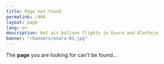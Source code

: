 ```yaml
---
title: Page not found
permalink: /404
layout: page
lang: en
description: Hot air balloon flights in Evora and Alentejo
banner: "/banners/evora-01.jpg"
---
```


The **page** you are looking for can't be found...
